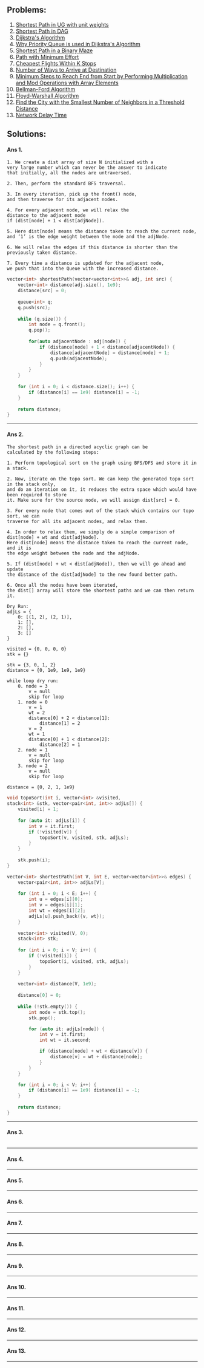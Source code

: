 ## Problems:

1. [Shortest Path in UG with unit weights](#ans-1)
2. [Shortest Path in DAG](#ans-2)
3. [Dijkstra's Algorithm](#ans-3)
4. [Why Priority Queue is used in Dijkstra's Algorithm](#ans-4)
5. [Shortest Path in a Binary Maze](#ans-5)
6. [Path with Minimum Effort](#ans-6)
7. [Cheapest Flights Within K Stops](#ans-7)
8. [Number of Ways to Arrive at Destination](#ans-8)
9. [Minimum Steps to Reach End from Start by Performing Multiplication and Mod Operations with Array Elements](#ans-9)
10. [Bellman-Ford Algorithm](#ans-10)
11. [Floyd-Warshall Algorithm](#ans-11)
12. [Find the City with the Smallest Number of Neighbors in a Threshold Distance](#ans-12)
13. [Network Delay Time](#ans-13)


## Solutions:

#### Ans 1.
    1. We create a dist array of size N initialized with a 
    very large number which can never be the answer to indicate 
    that initially, all the nodes are untraversed.
    
    2. Then, perform the standard BFS traversal. 
    
    3. In every iteration, pick up the front() node, 
    and then traverse for its adjacent nodes. 
    
    4. For every adjacent node, we will relax the 
    distance to the adjacent node 
    if (dist[node] + 1 < dist[adjNode]). 
    
    5. Here dist[node] means the distance taken to reach the current node, 
    and ‘1’ is the edge weight between the node and the adjNode. 
    
    6. We will relax the edges if this distance is shorter than the previously taken distance. 
    
    7. Every time a distance is updated for the adjacent node, 
    we push that into the Queue with the increased distance. 

```cpp
vector<int> shortestPath(vector<vector<int>>& adj, int src) {
    vector<int> distance(adj.size(), 1e9);
    distance[src] = 0;
    
    queue<int> q;
    q.push(src);
    
    while (q.size()) {
        int node = q.front();
        q.pop();
        
        for(auto adjacentNode : adj[node]) {
            if (distance[node] + 1 < distance[adjacentNode]) {
                distance[adjacentNode] = distance[node] + 1;
                q.push(adjacentNode);
            }
        }
    }
    
    for (int i = 0; i < distance.size(); i++) {
        if (distance[i] == 1e9) distance[i] = -1;
    }
    
    return distance;
}
```
________________________________

#### Ans 2.

    The shortest path in a directed acyclic graph can be 
    calculated by the following steps:

    1. Perform topological sort on the graph using BFS/DFS and store it in a stack.  
    
    2. Now, iterate on the topo sort. We can keep the generated topo sort in the stack only, 
    and do an iteration on it, it reduces the extra space which would have been required to store 
    it. Make sure for the source node, we will assign dist[src] = 0. 
    
    3. For every node that comes out of the stack which contains our topo sort, we can 
    traverse for all its adjacent nodes, and relax them. 
    
    4. In order to relax them, we simply do a simple comparison of dist[node] + wt and dist[adjNode]. 
    Here dist[node] means the distance taken to reach the current node, and it is 
    the edge weight between the node and the adjNode. 
    
    5. If (dist[node] + wt < dist[adjNode]), then we will go ahead and update 
    the distance of the dist[adjNode] to the new found better path. 
    
    6. Once all the nodes have been iterated, 
    the dist[] array will store the shortest paths and we can then return it.

    Dry Run:
    adjLs = {
        0: [(1, 2), (2, 1)],
        1: [],
        2: [],
        3: []
    }

    visited = {0, 0, 0, 0}
    stk = {}

    stk = {3, 0, 1, 2}
    distance = {0, 1e9, 1e9, 1e9}

    while loop dry run:
        0. node = 3
            v = null
            skip for loop
        1. node = 0
            v = 1
            wt = 2
            distance[0] + 2 < distance[1]:
                distance[1] = 2
            v = 2
            wt = 1
            distance[0] + 1 < distance[2]:
                distance[2] = 1
        2. node = 1
            v = null
            skip for loop
        3. node = 2
            v = null
            skip for loop

    distance = {0, 2, 1, 1e9}

```cpp
void topoSort(int i, vector<int> &visited, 
stack<int> &stk, vector<pair<int, int>> adjLs[]) {
    visited[i] = 1;
    
    for (auto it: adjLs[i]) {
        int v = it.first;
        if (!visited[v]) {
            topoSort(v, visited, stk, adjLs);
        }
    }
    
    stk.push(i);
}

vector<int> shortestPath(int V, int E, vector<vector<int>>& edges) {
    vector<pair<int, int>> adjLs[V];
    
    for (int i = 0; i < E; i++) {
        int u = edges[i][0];
        int v = edges[i][1];
        int wt = edges[i][2];
        adjLs[u].push_back({v, wt});
    }
    
    vector<int> visited(V, 0);
    stack<int> stk;
    
    for (int i = 0; i < V; i++) {
        if (!visited[i]) {
            topoSort(i, visited, stk, adjLs);
        }
    }
    
    vector<int> distance(V, 1e9);
    
    distance[0] = 0;
    
    while (!stk.empty()) {
        int node = stk.top();
        stk.pop();

        for (auto it: adjLs[node]) {
            int v = it.first;
            int wt = it.second;

            if (distance[node] + wt < distance[v]) {
                distance[v] = wt + distance[node];
            }
        }
    }

    for (int i = 0; i < V; i++) {
        if (distance[i] == 1e9) distance[i] = -1;
    }
        
    return distance;
}
```
________________________________

#### Ans 3.
```cpp
```

________________________________

#### Ans 4.

________________________________

#### Ans 5.

________________________________

#### Ans 6.

________________________________

#### Ans 7.

________________________________

#### Ans 8.

________________________________

#### Ans 9.

________________________________

#### Ans 10.

________________________________

#### Ans 11.

________________________________

#### Ans 12.

________________________________

#### Ans 13.

________________________________
